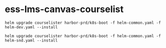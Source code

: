 # ess-lms-canvas-courselist

```
helm upgrade courselister harbor-prd/k8s-boot -f helm-common.yaml -f helm-dev.yaml --install
```

```
helm upgrade courselister harbor-prd/k8s-boot -f helm-common.yaml -f helm-snd.yaml --install
```